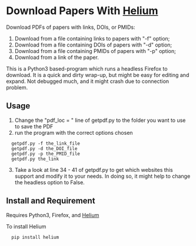 # Download Papers With [Helium](https://github.com/mherrmann/selenium-python-helium)

Download PDFs of papers with links, DOIs, or PMIDs:
1. Download from a file containing links to papers with "-f" option;
2. Download from a file containing DOIs of papers with "-d" option;
3. Download from a file containing PMIDs of papers with "-p" option; 
4. Download from a link of the paper.

This is a Python3 based-program which runs a headless Firefox to download. It is a quick and dirty wrap-up, but might be easy for editing and expand. Not debugged much, and it might crash due to connection problem. 
## Usage
1. Change the "pdf_loc = " line of getpdf.py to the folder you want to use to save the PDF
2. run the program with the correct options chosen 
````
  getpdf.py -f the_link_file
  getpdf.py -d the_DOI_file
  getpdf.py -p the_PMID_file
  getpdf.py the_link
```` 
3. Take a look at line 34 - 41 of getpdf.py to get which websites this support and modify it to your needs. In doing so, it might help to change the headless option to False.

## Install and Requirement
Requires Python3, Firefox, and [Helium](https://github.com/mherrmann/selenium-python-helium)

To install Helium
````
  pip install helium
```` 
